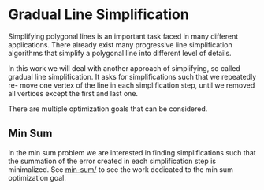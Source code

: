 # Gradual Line Simplification

Simplifying polygonal lines is an important task faced
in many different applications. There already exist
many progressive line simplification algorithms that
simplify a polygonal line into different level of details.

In this work we will deal with another approach of
simplifying, so called gradual line simplification. It
asks for simplifications such that we repeatedly re-
move one vertex of the line in each simplification step,
until we removed all vertices except the first and last
one.

There are multiple optimization goals that can be considered.

## Min Sum

In the min sum problem we are interested in finding simplifications such that the summation of the error created in each simplification step is minimalized. See [min-sum/](min-sum/) to see the work dedicated to the min sum optimization goal.